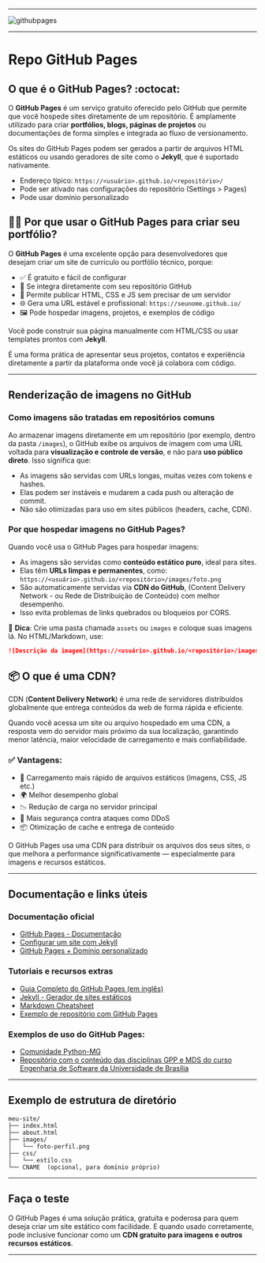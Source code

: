 -----

<img alt="githubpages" src="https://joaopauloaramuni.github.io/image/githubpages2.png?raw=true"/>

-----

# Repo GitHub Pages

## O que é o GitHub Pages? :octocat:

O **GitHub Pages** é um serviço gratuito oferecido pelo GitHub que permite que você hospede sites diretamente de um repositório. É amplamente utilizado para criar **portfólios, blogs, páginas de projetos** ou documentações de forma simples e integrada ao fluxo de versionamento.

Os sites do GitHub Pages podem ser gerados a partir de arquivos HTML estáticos ou usando geradores de site como o **Jekyll**, que é suportado nativamente.

- Endereço típico: `https://<usuário>.github.io/<repositório>/`
- Pode ser ativado nas configurações do repositório (Settings > Pages)
- Pode usar domínio personalizado

## 🧑‍💻 Por que usar o GitHub Pages para criar seu portfólio?

O **GitHub Pages** é uma excelente opção para desenvolvedores que desejam criar um site de currículo ou portfólio técnico, porque:

- ✅ É gratuito e fácil de configurar
- 🔗 Se integra diretamente com seu repositório GitHub
- 🧾 Permite publicar HTML, CSS e JS sem precisar de um servidor
- 🌐 Gera uma URL estável e profissional: `https://seunome.github.io/`
- 🖼️ Pode hospedar imagens, projetos, e exemplos de código

Você pode construir sua página manualmente com HTML/CSS ou usar templates prontos com **Jekyll**.

É uma forma prática de apresentar seus projetos, contatos e experiência diretamente a partir da plataforma onde você já colabora com código.

---

## Renderização de imagens no GitHub

### Como imagens são tratadas em repositórios comuns

Ao armazenar imagens diretamente em um repositório (por exemplo, dentro da pasta `/images`), o GitHub exibe os arquivos de imagem com uma URL voltada para **visualização e controle de versão**, e não para **uso público direto**. Isso significa que:

- As imagens são servidas com URLs longas, muitas vezes com tokens e hashes.
- Elas podem ser instáveis e mudarem a cada push ou alteração de commit.
- Não são otimizadas para uso em sites públicos (headers, cache, CDN).

### Por que hospedar imagens no GitHub Pages?

Quando você usa o GitHub Pages para hospedar imagens:

- As imagens são servidas como **conteúdo estático puro**, ideal para sites.
- Elas têm **URLs limpas e permanentes**, como:  
  `https://<usuário>.github.io/<repositório>/images/foto.png`
- São automaticamente servidas via **CDN do GitHub**, (Content Delivery Network - ou Rede de Distribuição de Conteúdo) com melhor desempenho.
- Isso evita problemas de links quebrados ou bloqueios por CORS.

📌 **Dica**: Crie uma pasta chamada `assets` ou `images` e coloque suas imagens lá. No HTML/Markdown, use:

```markdown
![Descrição da imagem](https://<usuário>.github.io/<repositório>/images/nome-da-imagem.png)
```

## 📦 O que é uma CDN?

CDN (**Content Delivery Network**) é uma rede de servidores distribuídos globalmente que entrega conteúdos da web de forma rápida e eficiente.

Quando você acessa um site ou arquivo hospedado em uma CDN, a resposta vem do servidor mais próximo da sua localização, garantindo menor latência, maior velocidade de carregamento e mais confiabilidade.

### ✅ Vantagens:

- 🚀 Carregamento mais rápido de arquivos estáticos (imagens, CSS, JS etc.)
- 🌍 Melhor desempenho global
- 📉 Redução de carga no servidor principal
- 🔐 Mais segurança contra ataques como DDoS
- 📦 Otimização de cache e entrega de conteúdo

O GitHub Pages usa uma CDN para distribuir os arquivos dos seus sites, o que melhora a performance significativamente — especialmente para imagens e recursos estáticos.

---

## Documentação e links úteis

### Documentação oficial
- [GitHub Pages - Documentação](https://docs.github.com/pt/pages)
- [Configurar um site com Jekyll](https://docs.github.com/pt/pages/setting-up-a-github-pages-site-with-jekyll)
- [GitHub Pages + Domínio personalizado](https://docs.github.com/pt/pages/configuring-a-custom-domain-for-your-github-pages-site)

### Tutoriais e recursos extras
- [Guia Completo do GitHub Pages (em inglês)](https://pages.github.com/)
- [Jekyll - Gerador de sites estáticos](https://jekyllrb.com/)
- [Markdown Cheatsheet](https://www.markdownguide.org/cheat-sheet/)
- [Exemplo de repositório com GitHub Pages](https://github.com/daattali/beautiful-jekyll)

### Exemplos de uso do GitHub Pages:
- [Comunidade Python-MG](https://pythonmg.github.io/)
- [Repositório com o conteúdo das disciplinas GPP e MDS do curso Engenharia de Software da Universidade de Brasília](https://fga-eps-mds.github.io/A-Disciplina-MDS-EPS/)

---

## Exemplo de estrutura de diretório

```
meu-site/
├── index.html
├── about.html
├── images/
│   └── foto-perfil.png
├── css/
│   └── estilo.css
└── CNAME  (opcional, para domínio próprio)
```

---

## Faça o teste

O GitHub Pages é uma solução prática, gratuita e poderosa para quem deseja criar um site estático com facilidade. E quando usado corretamente, pode inclusive funcionar como um **CDN gratuito para imagens e outros recursos estáticos**.

-----
